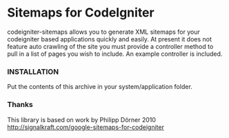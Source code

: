 # Sitemaps for CodeIgniter

codeigniter-sitemaps allows you to generate XML sitemaps for your codeigniter based applications quickly and easily. At present it does not feature auto crawling of the site you must provide a controller method to pull in a list of pages you wish to include. An example controller is included.

### INSTALLATION
Put the contents of this archive in your system/application folder.

### Thanks
This library is based on work by Philipp Dörner 2010
http://signalkraft.com/google-sitemaps-for-codeigniter

